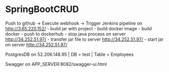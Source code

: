 # SpringBootCRUD

Push to github ->
    Execute webhook ->
        Trigger Jenkins pipeline on http://3.65.220.152/
        - build jar with project
        - build docker image
        - build docker 
        - push to dockerhub 
        - stop java process on server http://34.252.51.97/
        - transfer jar file to server http://34.252.51.97/
        - start jar on server http://34.252.51.97/

PostgresDB on 52.206.148.95 | DB = test | Table = Employees

Swagger on APP_SERVER:8082/swagger-ui.html